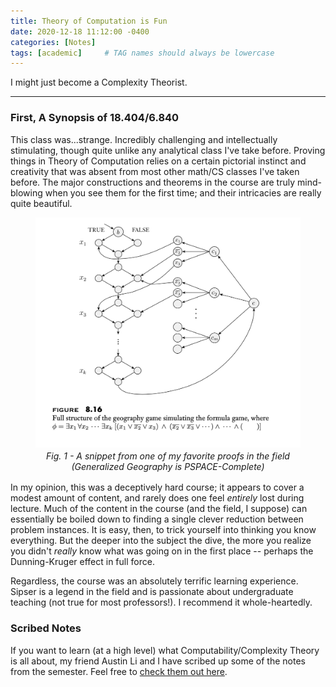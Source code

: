 ```yaml
---
title: Theory of Computation is Fun
date: 2020-12-18 11:12:00 -0400
categories: [Notes]
tags: [academic]     # TAG names should always be lowercase
---
```

<style>
figcaption {
  font-style: italic;
  padding: 2px;
  text-align: center;
}
</style>

I might just become a Complexity Theorist.

***

### **First, A Synopsis of 18.404/6.840**

This class was...strange. Incredibly challenging and intellectually stimulating, though quite unlike any analytical class I've take before. Proving things in Theory of Computation relies on a certain pictorial instinct and creativity that was absent from most other math/CS classes I've taken before. The major constructions and theorems in the course are truly mind-blowing when you see them for the first time; and their intricacies are really quite beautiful.

<figure>
  <img src="/assets/img/GG.png" alt="Generalized Geography" width="600"/>
  <figcaption>Fig. 1 - A snippet from one of my favorite proofs in the field (Generalized Geography is PSPACE-Complete) </figcaption>
</figure>

In my opinion, this was a deceptively hard course; it appears to cover a modest amount of content, and rarely does one feel *entirely* lost during lecture. Much of the content in the course (and the field, I suppose) can essentially be boiled down to finding a single clever reduction between problem instances. It is easy, then, to trick yourself into thinking you know everything. But the deeper into the subject the dive, the more you realize you didn't *really* know what was going on in the first place -- perhaps the Dunning-Kruger effect in full force.

Regardless, the course was an absolutely terrific learning experience. Sipser is a legend in the field and is passionate about undergraduate teaching (not true for most professors!). I recommend it whole-heartedly.

### **Scribed Notes**

If you want to learn (at a high level) what Computability/Complexity Theory is all about, my friend Austin Li and I have scribed up some of the notes from the semester. Feel free to [check them out here](../../assets/MIT_6_840_Notes__Fall_2020_.pdf).
